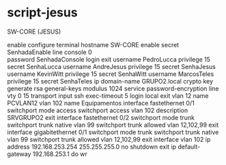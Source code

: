 
# script-jesus
SW-CORE (JESUS) 

enable
configure terminal
hostname SW-CORE 
enable secret SenhadaEnable 
line console 0  
password SenhadaConsole 
login 
exit 
username PedroLucca privilege 15 secret SenhaLucca
username AndreJesus privilege 15 secret SenhaJesus
username KevinWitt privilege 15 secret SenhaWitt
username MarcosTeles privilege 15 secret SenhaTeles
ip domain-name GRUPO2.local
crypto key generate rsa general-keys modulus 1024
service password-encryption
line vty 0 15
transport input ssh
exec-timeout 5
login local
exit
vlan 12
name PCVLAN12
vlan 102
name Equipamentos
interface fastethernet 0/1
switchport mode access
switchport access vlan 102
description SRVGRUPO2
exit
interface fastethernet 0/2
switchport mode trunk
switchport trunk native vlan 99
switchport trunk allowed vlan 12,102,99
exit
interface gigabitethernet 0/1
switchport mode trunk
switchport trunk native vlan 99
switchport trunk allowed vlan 12,102,99
exit
interface vlan 102
ip address 192.168.253.254 255.255.255.0
no shutdown
exit
ip default-gateway 192.168.253.1
do wr
